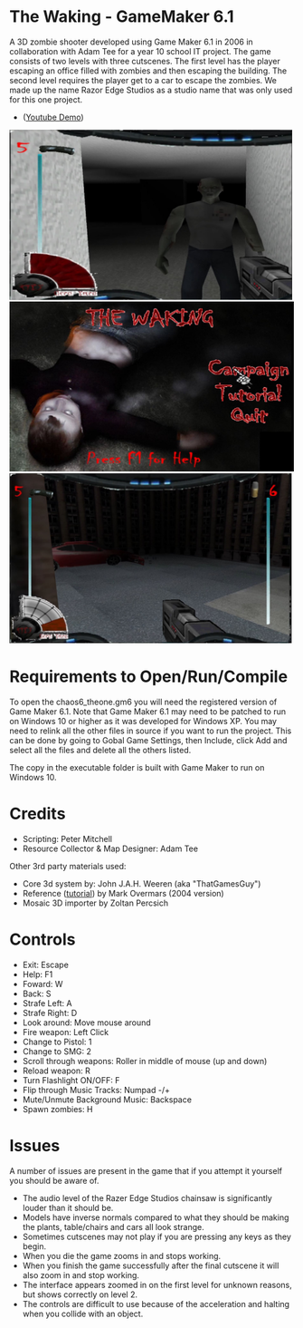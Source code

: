 # The Waking - GameMaker 6.1

A 3D zombie shooter developed using Game Maker 6.1 in 2006 in collaboration with Adam Tee for a year 10 school IT project. The game consists of two levels with three cutscenes. The first level has the player escaping an office filled with zombies and then escaping the building. The second level requires the player get to a car to escape the zombies. We made up the name Razor Edge Studios as a studio name that was only used for this one project.
 
- ([Youtube Demo](https://youtu.be/5rIMB6ml8nU))

<img src="./images/image01.jpg" height="300"> <img src="./images/image02.jpg" height="300"> <img src="./images/image03.jpg" height="300">
 
# Requirements to Open/Run/Compile

To open the chaos6_theone.gm6 you will need the registered version of Game Maker 6.1.  Note that Game Maker 6.1 may need to be patched to run on Windows 10 or higher as it was developed for Windows XP. You may need to relink all the other files in source if you want to run the project. This can be done by going to Gobal Game Settings, then Include, click Add and select all the files and delete all the others listed.

The copy in the executable folder is built with Game Maker to run on Windows 10.
 
# Credits

- Scripting: Peter Mitchell
- Resource Collector & Map Designer: Adam Tee

Other 3rd party materials used:
- Core 3d system by: John J.A.H. Weeren (aka "ThatGamesGuy")
- Reference ([tutorial](https://github.com/Squirrelbear/TheWaking-GameMaker6.1/blob/main/images/FPS.pdf)) by Mark Overmars (2004 version)
- Mosaic 3D importer by Zoltan Percsich

# Controls

- Exit: Escape
- Help: F1
- Foward: W
- Back: S
- Strafe Left: A
- Strafe Right: D
- Look around: Move mouse around
- Fire weapon: Left Click
- Change to Pistol: 1
- Change to SMG: 2
- Scroll through weapons: Roller in middle of mouse (up and down)
- Reload weapon: R
- Turn Flashlight ON/OFF: F
- Flip through Music Tracks: Numpad -/+
- Mute/Unmute Background Music: Backspace
- Spawn zombies: H

# Issues

A number of issues are present in the game that if you attempt it yourself you should be aware of.
- The audio level of the Razer Edge Studios chainsaw is significantly louder than it should be.
- Models have inverse normals compared to what they should be making the plants, table/chairs and cars all look strange.
- Sometimes cutscenes may not play if you are pressing any keys as they begin.
- When you die the game zooms in and stops working.
- When you finish the game successfully after the final cutscene it will also zoom in and stop working.
- The interface appears zoomed in on the first level for unknown reasons, but shows correctly on level 2.
- The controls are difficult to use because of the acceleration and halting when you collide with an object.